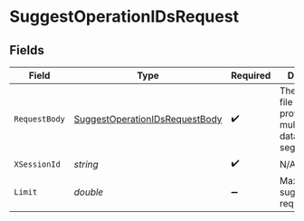 # SuggestOperationIDsRequest


## Fields

| Field                                                                                       | Type                                                                                        | Required                                                                                    | Description                                                                                 |
| ------------------------------------------------------------------------------------------- | ------------------------------------------------------------------------------------------- | ------------------------------------------------------------------------------------------- | ------------------------------------------------------------------------------------------- |
| `RequestBody`                                                                               | [SuggestOperationIDsRequestBody](../../Models/Operations/SuggestOperationIDsRequestBody.md) | :heavy_check_mark:                                                                          | The schema file to upload provided as a multipart/form-data file segment.                   |
| `XSessionId`                                                                                | *string*                                                                                    | :heavy_check_mark:                                                                          | N/A                                                                                         |
| `Limit`                                                                                     | *double*                                                                                    | :heavy_minus_sign:                                                                          | Max number of suggestions to request                                                        |